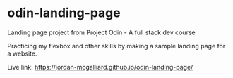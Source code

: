 # odin-landing-page
Landing page project from Project Odin - A full stack dev course

Practicing my flexbox and other skills by making a sample landing page for a website.

Live link: https://jordan-mcgalliard.github.io/odin-landing-page/
